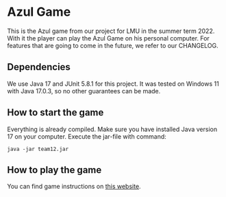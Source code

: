 # Azul Game 

This is the Azul game from our project for LMU in the summer term 2022. With it the player can play the Azul Game on his personal computer. 
For features that are going to come in the future, we refer to our CHANGELOG. 

## Dependencies

We use Java 17 and JUnit 5.8.1 for this project.
It was tested on Windows 11 with Java 17.0.3, so no other guarantees can be made.

## How to start the game

Everything is already compiled. Make sure you have installed Java version 17 on your computer. 
Execute the jar-file with command: 

`java -jar team12.jar` 

## How to play the game

You can find game instructions on [this website](https://tesera.ru/images/items/1108676/EN-Azul-Rules.pdf). 
